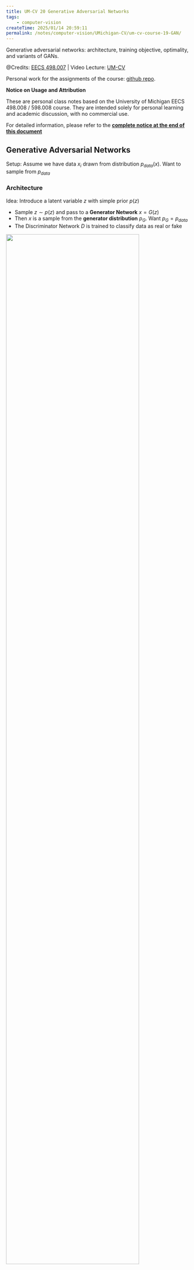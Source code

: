 ```yaml
---
title: UM-CV 20 Generative Adversarial Networks
tags:
    - computer-vision
createTime: 2025/01/14 20:59:11
permalink: /notes/computer-vision/UMichigan-CV/um-cv-course-19-GAN/
---
```


Generative adversarial networks: architecture, training objective, optimality, and variants of GANs.

<!-- more -->

@Credits: [EECS 498.007](https://web.eecs.umich.edu/~justincj/teaching/eecs498/WI2022/) | 
Video Lecture: [UM-CV](https://www.youtube.com/watch?v=dJYGatp4SvA&list=PL5-TkQAfAZFbzxjBHtzdVCWE0Zbhomg7r) 

Personal work for the assignments of the course: [github repo](https://github.com/SaturnTsen/EECS-498-007/).

**Notice on Usage and Attribution**

These are personal class notes based on the University of Michigan EECS 498.008
/ 598.008 course. They are intended solely for personal learning and academic
discussion, with no commercial use.

For detailed information, please refer to the **[complete notice at the end of
this document](#notice-on-usage-and-attribution)**

## Generative Adversarial Networks

Setup: Assume we have data $x_i$ drawn from distribution $p_{data}(x)$. Want to
sample from $p_{data}$


### Architecture

Idea: Introduce a latent variable $z$ with simple prior $p(z)$
- Sample $z\sim p(z)$ and pass to a **Generator Network** $x=G(z)$
- Then $x$ is a sample from the **generator distribution** $p_G$. Want $p_G=p_{data}$
- The Discriminator Network $D$ is trained to classify data as real or fake

<div class='img-wrapper'>
<img src="/images/um-cv-2/20-8.png" width="85%" /><br>
GAN</div>

### Training Objective

<div class='img-wrapper'>
<img src="/images/um-cv-2/20-9.png" width="85%" /><br>
GAN: Training Objective</div>

Problems:

- We are not minimizing any overall loss, and there is no training curves to look at.
- Vanishing gradients for G: <img src="/images/um-cv-2/20-11.png" width="85%" />

### Optimality

#### Optimal Discriminator

This expression cannot be computed since it involves $p_{data}$。

<div class='img-wrapper'>
<img src="/images/um-cv-2/20-12.png" width="85%" /><br>
GAN: Optimal Discriminator</div>

#### Optimality

<div class='img-wrapper'>
<img src="/images/um-cv-2/20-13.png" width="85%" /><br>
GAN: Jensen-Shannon Divergence</div>

#### Summary

<div class='img-wrapper'>
<img src="/images/um-cv-2/20-14.png" width="85%" /><br>
GAN: Jensen-Shannon Divergence</div>

## Variants of GAN

### DC-GAN

[Radford et al, ICLR 2016](https://arxiv.org/abs/1511.06434)

<div class='img-wrapper'>
<img src="/images/um-cv-2/20-15.png" width="85%" /><br>
Fun facts</div>

<div class='img-wrapper'>
<img src="/images/um-cv-2/20-16.png" width="85%" /><br>
Fun facts</div>

### Conditional GANs

[A style-based generator architecture for generative adversarial networks, CVPR 2019](https://arxiv.org/abs/1812.04948)

[A learned representation for artistic style, ICLR 2017](https://arxiv.org/abs/1610.07629)

Conditional batch normalization

### BigGAN

[Large Scale GAN Training for High Fidelity Natural Image Synthesis](https://arxiv.org/abs/1809.11096)

### Generating Videos with GANs

[Adversarial Video Generation on Complex Datasets, Arxiv 2019](https://arxiv.org/abs/1907.06571)

### Text2Img

<div class='img-wrapper'>
<img src="/images/um-cv-2/20-17.png" width="85%" /><br>
</div>

Zhang et al, “StackGAN++: Realistic Image Synthesis with Stacked Generative
Adversarial Networks.”, TPAMI 2018

Zhang et al, “StackGAN: Text to Photo-realistic Image Synthesis with Stacked
Generative Adversarial Networks.”, ICCV 2017

Reed et al, “Generative Adversarial Text-to-Image Synthesis”, ICML 2016

### Super-resolution

<div class='img-wrapper'>
<img src="/images/um-cv-2/20-18.png" width="85%" /><br>
</div>

Ledig et al, “Photo-Realistic Single Image Super-Resolution Using a Generative
Adversarial Network”, CVPR 2017

### Pix2Pix

<div class='img-wrapper'>
<img src="/images/um-cv-2/20-19.png" width="85%" /><br>
</div>

Isola et al, “Image-to-Image Translation with Conditional Adversarial Nets”,
CVPR 2017

<div class='img-wrapper'>
<img src="/images/um-cv-2/20-20.png" width="85%" /><br>
</div>

Zhu et al, “Unpaired Image-to-Image Translation using Cycle-Consistent Adversarial Networks”, ICCV 2017

### Label Map to Img

<div class='img-wrapper'>
<img src="/images/um-cv-2/20-21.png" width="85%" /><br>
</div>

Park et al, “Semantic Image Synthesis with Spatially-Adaptive Normalization”,
CVPR 2019

### Trajectory Prediction

<div class='img-wrapper'>
<img src="/images/um-cv-2/20-22.png" width="85%" /><br>
</div>

Gupta, Johnson, Li, Savarese, Alahi, “Social GAN: Socially Acceptable Trajectories with Generative Adversarial Networks”, CVPR 2018

## **Notice on Usage and Attribution**

This note is based on the **University of Michigan's publicly available course
EECS 498.008 / 598.008** and is intended **solely for personal learning and
academic discussion**.
- **Nature of the Notes:** These notes include extensive references and
  citations from course materials to ensure clarity and completeness. However,
  they are presented as personal interpretations and summaries, not as
  substitutes for the original course content. Please refer to the official
  [**University of Michigan
  website**](https://web.eecs.umich.edu/~justincj/teaching/eecs498/WI2022/) for
  complete and accurate course materials.  
- **Third-Party Open Access Content:** This note may reference Open Access (OA)
  papers or resources cited within the course materials. These materials are
  used under their original Open Access licenses (e.g., CC BY, CC BY-SA). Every
  referenced OA resource is appropriately cited, including the author,
  publication title, source link, and license type.  
- **Copyright:** All rights to third-party content remain with their respective
  authors or publishers. If you believe any content infringes on your copyright,
  please contact me, and I will promptly remove the content in question.

Thanks to the **University of Michigan** and the contributors to the course for
their openness and dedication to accessible education. 